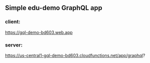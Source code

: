 ## Simple edu-demo GraphQL app

### client:

https://gql-demo-bd603.web.app

### server:

https://us-central1-gql-demo-bd603.cloudfunctions.net/app/graphql?
